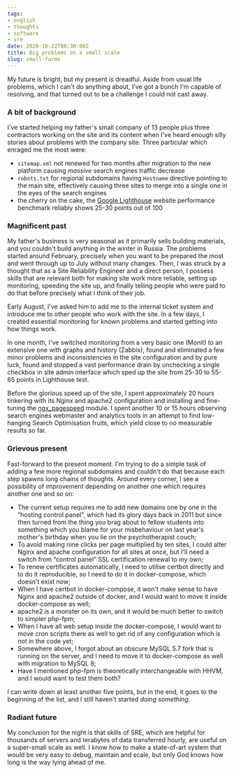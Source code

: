 ```yaml
---
tags:
- english
- thoughts
- software
- sre
date: 2020-10-22T00:30:00Z
title: Big problems on a small scale
slug: small-forms
---
```


My future is bright, but my present is dreadful. Aside from usual life problems, which I can't do anything about, I've got a bunch I'm capable of resolving, and that turned out to be a challenge I could not cast away.

### A bit of background

I've started helping my father's small company of 13 people plus three contractors working on the site and its content when I've heard enough silly stories about problems with the company site. Three particular which enraged me the most were:

- `sitemap.xml` not renewed for two months after migration to the new platform causing _massive_ search engines traffic decrease
- `robots.txt` for regional subdomains having `Hostname` directive pointing to the main site, effectively causing three sites to merge into a single one in the eyes of the search engines
- the cherry on the cake, the [Google Lighthouse](https://developers.google.com/web/tools/lighthouse) website performance benchmark reliably shows 25-30 points out of 100

<!--more-->

### Magnificent past

My father's business is very seasonal as it primarily sells building materials, and you couldn't build anything in the winter in Russia. The problems started around February, precisely when you want to be prepared the most and went through up to July without many changes. Then, I was struck by a thought that as a Site Reliability Engineer and a direct person, I possess skills that are relevant both for making site work more reliable, setting up monitoring, speeding the site up, and finally telling people who were paid to do that before precisely what I think of their job.

Early August, I've asked him to add me to the internal ticket system and introduce me to other people who work with the site. In a few days, I created essential monitoring for known problems and started getting into how things work.

In one month, I've switched monitoring from a very basic one (Monit) to an extensive one with graphs and history (Zabbix), found and eliminated a few minor problems and inconsistencies in the site configuration and by pure luck, found and stopped a vast performance drain by unchecking a single checkbox in site admin interface which sped up the site from 25-30 to 55-65 points in Lighthouse test.

Before the glorious speed up of the site, I spent approximately 20 hours tinkering with its Nginx and apache2 configuration and installing and fine-tuning the [ngx_pagespeed](https://developers.google.com/speed/pagespeed/module) module. I spent another 10 or 15 hours observing search engines webmaster and analytics tools in an attempt to find low-hanging Search Optimisation fruits, which yield close to no measurable results so far.

### Grievous present

Fast-forward to the present moment. I'm trying to do a simple task of adding a few more regional subdomains and couldn't do that because each step spawns long chains of thoughts. Around every corner, I see a possibility of improvement depending on another one which requires another one and so on:
 
- The current setup requires me to add new domains one by one in the “hosting control panel”, which had its glory days back in 2011 but since then turned from the thing you brag about to fellow students into something which you blame for your misbehaviour on last year's mother's birthday when you lie on the psychotherapist couch;
- To avoid making nine clicks per page multiplied by ten sites, I could alter Nginx and apache configuration for all sites at once, but I'll need a switch from “control panel” SSL certification renewal to my own;
- To renew certificates automatically, I need to utilise certbot directly and to do it reproducible, so I need to do it in docker-compose, which doesn't exist now;
- When I have certbot in docker-compose, it won't make sense to have Nginx and apache2 outside of docker, and I would want to move it inside docker-compose as well;
- apache2 is a monster on its own, and it would be much better to switch to simpler php-fpm;
- When I have all web setup inside the docker-compose, I would want to move cron scripts there as well to get rid of any configuration which is not in the code yet;
- Somewhere above, I forgot about an obscure MySQL 5.7 fork that is running on the server, and I need to move it to docker-compose as well with migration to MySQL 8;
- Have I mentioned php-fpm is theoretically interchangeable with HHVM, and I would want to test them both?

I can write down at least another five points, but in the end, it goes to the beginning of the list, and I still haven't started _doing something_.

### Radiant future

My conclusion for the night is that skills of SRE, which are helpful for thousands of servers and terabytes of data transferred hourly, are useful on a super-small scale as well. I know how to make a state-of-art system that would be very easy to debug, maintain and scale, but only God knows how long is the way lying ahead of me.
